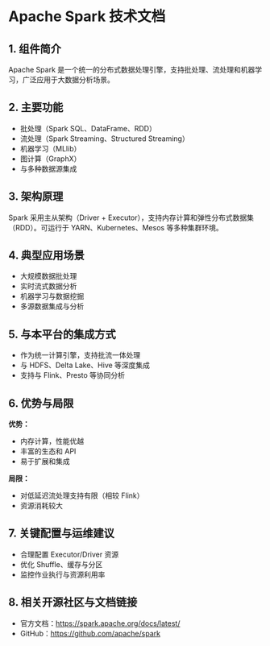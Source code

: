 # Apache Spark 技术文档

## 1. 组件简介
Apache Spark 是一个统一的分布式数据处理引擎，支持批处理、流处理和机器学习，广泛应用于大数据分析场景。

## 2. 主要功能
- 批处理（Spark SQL、DataFrame、RDD）
- 流处理（Spark Streaming、Structured Streaming）
- 机器学习（MLlib）
- 图计算（GraphX）
- 与多种数据源集成

## 3. 架构原理
Spark 采用主从架构（Driver + Executor），支持内存计算和弹性分布式数据集（RDD）。可运行于 YARN、Kubernetes、Mesos 等多种集群环境。

## 4. 典型应用场景
- 大规模数据批处理
- 实时流式数据分析
- 机器学习与数据挖掘
- 多源数据集成与分析

## 5. 与本平台的集成方式
- 作为统一计算引擎，支持批流一体处理
- 与 HDFS、Delta Lake、Hive 等深度集成
- 支持与 Flink、Presto 等协同分析

## 6. 优势与局限
**优势：**
- 内存计算，性能优越
- 丰富的生态和 API
- 易于扩展和集成

**局限：**
- 对低延迟流处理支持有限（相较 Flink）
- 资源消耗较大

## 7. 关键配置与运维建议
- 合理配置 Executor/Driver 资源
- 优化 Shuffle、缓存与分区
- 监控作业执行与资源利用率

## 8. 相关开源社区与文档链接
- 官方文档：https://spark.apache.org/docs/latest/
- GitHub：https://github.com/apache/spark 